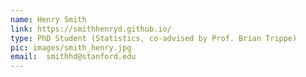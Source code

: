 ```yaml
---
name: Henry Smith
link: https://smithhenryd.github.io/
type: PhD Student (Statistics, co-advised by Prof. Brian Trippe)
pic: images/smith_henry.jpg
email:  smithhd@stanford.edu
---
```

